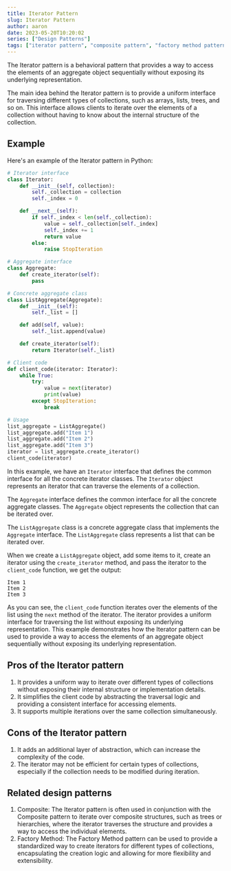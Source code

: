 ```yaml
---
title: Iterator Pattern
slug: Iterator Pattern
author: aaron
date: 2023-05-20T10:20:02
series: ["Design Patterns"]
tags: ["iterator pattern", "composite pattern", "factory method pattern"]
---
```



The Iterator pattern is a behavioral pattern that provides a way to access the elements of an aggregate object sequentially without exposing its underlying representation.

The main idea behind the Iterator pattern is to provide a uniform interface for traversing different types of collections, such as arrays, lists, trees, and so on. This interface allows clients to iterate over the elements of a collection without having to know about the internal structure of the collection.

## Example

Here's an example of the Iterator pattern in Python:

```python
# Iterator interface
class Iterator:
    def __init__(self, collection):
        self._collection = collection
        self._index = 0

    def __next__(self):
        if self._index < len(self._collection):
            value = self._collection[self._index]
            self._index += 1
            return value
        else:
            raise StopIteration

# Aggregate interface
class Aggregate:
    def create_iterator(self):
        pass

# Concrete aggregate class
class ListAggregate(Aggregate):
    def __init__(self):
        self._list = []

    def add(self, value):
        self._list.append(value)

    def create_iterator(self):
        return Iterator(self._list)

# Client code
def client_code(iterator: Iterator):
    while True:
        try:
            value = next(iterator)
            print(value)
        except StopIteration:
            break

# Usage
list_aggregate = ListAggregate()
list_aggregate.add("Item 1")
list_aggregate.add("Item 2")
list_aggregate.add("Item 3")
iterator = list_aggregate.create_iterator()
client_code(iterator)
```

In this example, we have an `Iterator` interface that defines the common interface for all the concrete iterator classes. The `Iterator` object represents an iterator that can traverse the elements of a collection.

The `Aggregate` interface defines the common interface for all the concrete aggregate classes. The `Aggregate` object represents the collection that can be iterated over.

The `ListAggregate` class is a concrete aggregate class that implements the `Aggregate` interface. The `ListAggregate` class represents a list that can be iterated over.

When we create a `ListAggregate` object, add some items to it, create an iterator using the `create_iterator` method, and pass the iterator to the `client_code` function, we get the output:

```
Item 1
Item 2
Item 3
```

As you can see, the `client_code` function iterates over the elements of the list using the `next` method of the iterator. The iterator provides a uniform interface for traversing the list without exposing its underlying representation. This example demonstrates how the Iterator pattern can be used to provide a way to access the elements of an aggregate object sequentially without exposing its underlying representation.


## Pros of the Iterator pattern

1. It provides a uniform way to iterate over different types of collections without exposing their internal structure or implementation details.
2. It simplifies the client code by abstracting the traversal logic and providing a consistent interface for accessing elements.
3. It supports multiple iterations over the same collection simultaneously.

## Cons of the Iterator pattern

1. It adds an additional layer of abstraction, which can increase the complexity of the code.
2. The iterator may not be efficient for certain types of collections, especially if the collection needs to be modified during iteration.

## Related design patterns

1. Composite: The Iterator pattern is often used in conjunction with the Composite pattern to iterate over composite structures, such as trees or hierarchies, where the iterator traverses the structure and provides a way to access the individual elements.
2. Factory Method: The Factory Method pattern can be used to provide a standardized way to create iterators for different types of collections, encapsulating the creation logic and allowing for more flexibility and extensibility.
